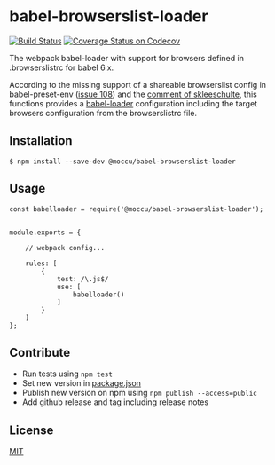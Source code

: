 # babel-browserslist-loader

[![Build Status](https://travis-ci.org/moccu/babel-browserslist-loader.svg?branch=master)](https://travis-ci.org/moccu/babel-browserslist-loader)
[![Coverage Status on Codecov](https://codecov.io/gh/moccu/babel-browserslist-loader/branch/master/graph/badge.svg)](https://codecov.io/gh/moccu/babel-browserslist-loader)

The webpack babel-loader with support for browsers defined in .browserslistrc
for babel 6.x.

According to the missing support of a shareable browserslist config in
babel-preset-env ([issue 108](https://github.com/babel/babel-preset-env/issues/108))
and the
[comment of skleeschulte](https://github.com/babel/babel-preset-env/issues/108#issuecomment-302881919),
this functions provides a [babel-loader](https://github.com/babel/babel-loader)
configuration including the target browsers configuration from the browserslistrc
file.

## Installation

```
$ npm install --save-dev @moccu/babel-browserslist-loader
```

## Usage

```
const babelloader = require('@moccu/babel-browserslist-loader');


module.exports = {

	// webpack config...

	rules: [
		{
			test: /\.js$/
			use: [
				babelloader()
			]
		}
	]
};
```

## Contribute

* Run tests using `npm test`
* Set new version in [package.json](https://github.com/moccu/babel-browserslist-loader/blob/master/package.json)
* Publish new version on npm using `npm publish --access=public`
* Add github release and tag including release notes

## License

[MIT](./LICENSE)
